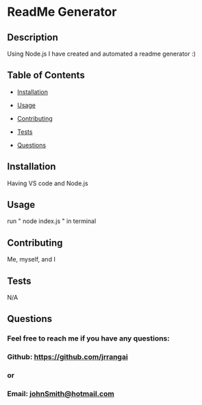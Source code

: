 # ReadMe Generator
 
  ## Description
  Using Node.js I have created and automated a readme generator :)

  ## Table of Contents
  * [Installation](#installation)
  * [Usage](#usage)
  
  * [Contributing](#contributing)
  * [Tests](#tests)
  * [Questions](#questions)

  ## Installation
  Having VS code and Node.js

  ## Usage
  run " node  index.js " in terminal

  

  ## Contributing
  Me, myself, and I

  ## Tests
  N/A

  ## Questions
  ### Feel free to reach me if you have any questions:
  ### Github: https://github.com/jrrangai
  ### or
  ### Email: johnSmith@hotmail.com
